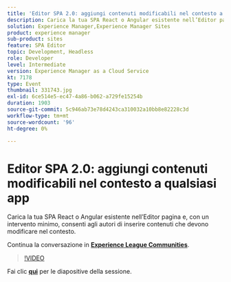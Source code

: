 ```yaml
---
title: 'Editor SPA 2.0: aggiungi contenuti modificabili nel contesto a qualsiasi app'
description: Carica la tua SPA React o Angular esistente nell’Editor pagina e, con un intervento minimo, consenti agli autori di inserire contenuti che devono modificare nel contesto. Questa sessione è stata distribuita come parte dell’evento Contenuto Adobe Developers Live.
solution: Experience Manager,Experience Manager Sites
product: experience manager
sub-product: sites
feature: SPA Editor
topic: Development, Headless
role: Developer
level: Intermediate
version: Experience Manager as a Cloud Service
kt: 7178
type: Event
thumbnail: 331743.jpg
exl-id: 6ce514e5-ec47-4a86-b062-a729fe15254b
duration: 1903
source-git-commit: 5c946ab73e78d4243ca310032a10bb8e82228c3d
workflow-type: tm+mt
source-wordcount: '96'
ht-degree: 0%

---
```


# Editor SPA 2.0: aggiungi contenuti modificabili nel contesto a qualsiasi app

Carica la tua SPA React o Angular esistente nell’Editor pagina e, con un intervento minimo, consenti agli autori di inserire contenuti che devono modificare nel contesto.

Continua la conversazione in **[Experience League Communities](https://adobe.ly/36Yd3v6)**.

>[!VIDEO](https://video.tv.adobe.com/v/331743/?quality=12&learn=on&hidetitle=true)

Fai clic **[qui](/help/adobe-developers-live/assets/spa-editor-2-0.pdf)** per le diapositive della sessione.
